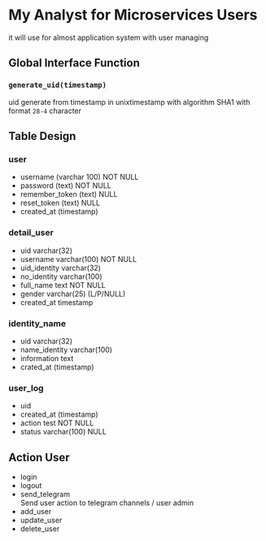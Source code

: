 # My Analyst for Microservices Users 
it will use for almost application system with user managing

## Global Interface Function

### `generate_uid(timestamp)`
uid generate from timestamp in unixtimestamp with algorithm SHA1
with format `28-4` character

## Table Design
### user
* username (varchar 100) NOT NULL
* password (text) NOT NULL
* remember_token (text) NULL
* reset_token (text) NULL
* created_at (timestamp)
  
### detail_user
* uid varchar(32)
* username varchar(100) NOT NULL
* uid_identity varchar(32)
* no_identity varchar(100)
* full_name text NOT NULL
* gender varchar(25) (L/P/NULL)
* created_at timestamp

### identity_name
* uid varchar(32)
* name_identity varchar(100)
* information text
* crated_at (timestamp)

### user_log
* uid
* created_at (timestamp)
* action test NOT NULL
* status varchar(100) NULL

## Action User 
* login 
* logout
* send_telegram   
   Send user action to telegram channels / user admin  
* add_user
* update_user
* delete_user

